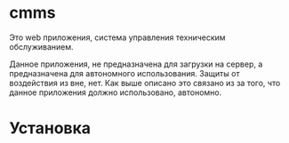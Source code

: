# cmms


Это web приложения, система управления техническим обслуживанием.

Данное приложения, не предназначена для загрузки на сервер, а предназначена для автономного использования. 
Защиты от воздействия из вне, нет. Как выше описано это связано из за того, что данное приложения должно использовано,  автономно.


# Установка
